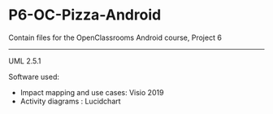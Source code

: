 # P6-OC-Pizza-Android

Contain files for the OpenClassrooms Android course, Project 6

--------------------------------------------------------------

UML 2.5.1

Software used:

- Impact mapping and use cases: Visio 2019
- Activity diagrams : Lucidchart
